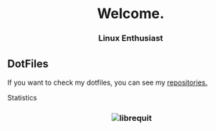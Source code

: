 <h1 align="center">Welcome.</h1>
<h3 align="center">Linux Enthusiast</h3>

## DotFiles
If you want to check my dotfiles, you can see my [repositories.](https://github.com/librequit?tab=repositories)

<h align="center">Statistics</h>
<h3 align="center"><p>&nbsp;<img src="https://github-readme-stats.vercel.app/api?username=librequit&show_icons=true&locale=en" alt="librequit" /></p></h3>

